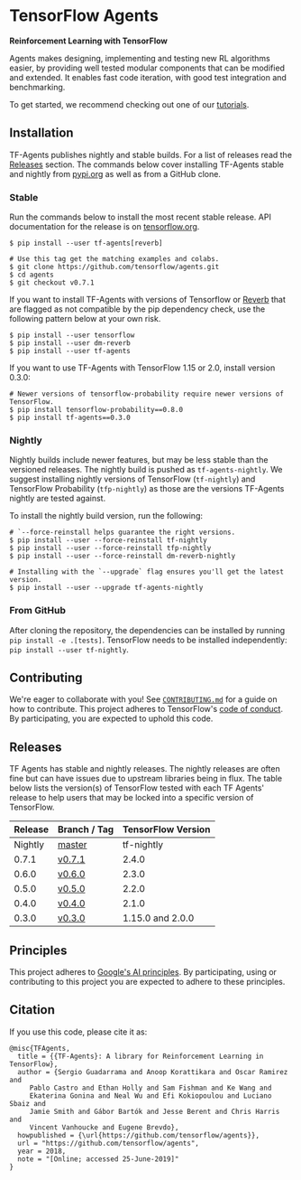 # TensorFlow Agents

**Reinforcement Learning with TensorFlow**

Agents makes designing, implementing and testing new RL algorithms easier, by
providing well tested modular components that can be modified and extended. It
enables fast code iteration, with good test integration and benchmarking.

To get started, we recommend checking out one of our [tutorials](/tutorials).

## Installation

TF-Agents publishes nightly and stable builds. For a list of releases read the
<a href='#Releases'>Releases</a> section. The commands below cover installing
TF-Agents stable and nightly from [pypi.org](https://pypi.org) as well as from a
GitHub clone.

### Stable

Run the commands below to install the most recent stable release. API
documentation for the release is on
[tensorflow.org](https://www.tensorflow.org/agents/api_docs/python/tf_agents).

```shell
$ pip install --user tf-agents[reverb]

# Use this tag get the matching examples and colabs.
$ git clone https://github.com/tensorflow/agents.git
$ cd agents
$ git checkout v0.7.1
```

If you want to install TF-Agents with versions of Tensorflow or
[Reverb](https://github.com/deepmind/reverb) that are flagged as not compatible
by the pip dependency check, use the following pattern below at your own risk.

```shell
$ pip install --user tensorflow
$ pip install --user dm-reverb
$ pip install --user tf-agents
```

If you want to use TF-Agents with TensorFlow 1.15 or 2.0, install version 0.3.0:

```shell
# Newer versions of tensorflow-probability require newer versions of TensorFlow.
$ pip install tensorflow-probability==0.8.0
$ pip install tf-agents==0.3.0
```

### Nightly

Nightly builds include newer features, but may be less stable than the versioned
releases. The nightly build is pushed as `tf-agents-nightly`. We suggest
installing nightly versions of TensorFlow (`tf-nightly`) and TensorFlow
Probability (`tfp-nightly`) as those are the versions TF-Agents nightly are
tested against.

To install the nightly build version, run the following:

```shell
# `--force-reinstall helps guarantee the right versions.
$ pip install --user --force-reinstall tf-nightly
$ pip install --user --force-reinstall tfp-nightly
$ pip install --user --force-reinstall dm-reverb-nightly

# Installing with the `--upgrade` flag ensures you'll get the latest version.
$ pip install --user --upgrade tf-agents-nightly
```

### From GitHub

After cloning the repository, the dependencies can be installed by running `pip
install -e .[tests]`. TensorFlow needs to be installed independently: `pip
install --user tf-nightly`.

<a id='Contributing'></a>

## Contributing

We're eager to collaborate with you! See
[`CONTRIBUTING.md`](https://github.com/tensorflow/agents/blob/master/CONTRIBUTING.md)
for a guide on how to contribute. This project adheres to TensorFlow's
[code of conduct](https://github.com/tensorflow/agents/blob/master/CODE_OF_CONDUCT.md).
By participating, you are expected to uphold this code.

<a id='Releases'></a>

## Releases

TF Agents has stable and nightly releases. The nightly releases are often fine
but can have issues due to upstream libraries being in flux. The table below
lists the version(s) of TensorFlow tested with each TF Agents' release to help
users that may be locked into a specific version of TensorFlow.

Release | Branch / Tag                                               | TensorFlow Version
------- | ---------------------------------------------------------- | ------------------
Nightly | [master](https://github.com/tensorflow/agents)             | tf-nightly
0.7.1   | [v0.7.1](https://github.com/tensorflow/agents/tree/v0.7.1) | 2.4.0
0.6.0   | [v0.6.0](https://github.com/tensorflow/agents/tree/v0.6.0) | 2.3.0
0.5.0   | [v0.5.0](https://github.com/tensorflow/agents/tree/v0.5.0) | 2.2.0
0.4.0   | [v0.4.0](https://github.com/tensorflow/agents/tree/v0.4.0) | 2.1.0
0.3.0   | [v0.3.0](https://github.com/tensorflow/agents/tree/v0.3.0) | 1.15.0 and 2.0.0

<a id='Principles'></a>

## Principles

This project adheres to
[Google's AI principles](https://github.com/tensorflow/agents/blob/master/PRINCIPLES.md).
By participating, using or contributing to this project you are expected to
adhere to these principles.

<a id='Citation'></a>

## Citation

If you use this code, please cite it as:

```
@misc{TFAgents,
  title = {{TF-Agents}: A library for Reinforcement Learning in TensorFlow},
  author = {Sergio Guadarrama and Anoop Korattikara and Oscar Ramirez and
     Pablo Castro and Ethan Holly and Sam Fishman and Ke Wang and
     Ekaterina Gonina and Neal Wu and Efi Kokiopoulou and Luciano Sbaiz and
     Jamie Smith and Gábor Bartók and Jesse Berent and Chris Harris and
     Vincent Vanhoucke and Eugene Brevdo},
  howpublished = {\url{https://github.com/tensorflow/agents}},
  url = "https://github.com/tensorflow/agents",
  year = 2018,
  note = "[Online; accessed 25-June-2019]"
}
```
